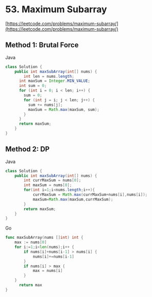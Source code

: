 # 53. Maximum Subarray
[https://leetcode.com/problems/maximum-subarray/](https://leetcode.com/problems/maximum-subarray/)

## Method 1: Brutal Force
Java
```java
class Solution {
    public int maxSubArray(int[] nums) {
        int len = nums.length;
      int maxSum = Integer.MIN_VALUE;
      int sum = 0;
      for (int i = 0; i < len; i++) {
        sum = 0;
        for (int j = i; j < len; j++) {
          sum += nums[j];
          maxSum = Math.max(maxSum, sum);
        }
      }
      return maxSum;
    }
}
```

## Method 2: DP
Java
```java
class Solution {
    public int maxSubArray(int[] nums) {
        int currMaxSum = nums[0];
        int maxSum = nums[0];
        for(int i=1;i<nums.length;i++){
            currMaxSum = Math.max(currMaxSum+nums[i],nums[i]);
            maxSum=Math.max(maxSum,currMaxSum);
        }
        return maxSum;
    }
}
```
Go
```Go
func maxSubArray(nums []int) int {
    max := nums[0]
    for i:=1;i<len(nums);i++ {
        if nums[i]+nums[i-1] > nums[i] {
            nums[i]+=nums[i-1]
        }
        if nums[i] > max {
            max = nums[i]
        }
    }
      return max
}
```
